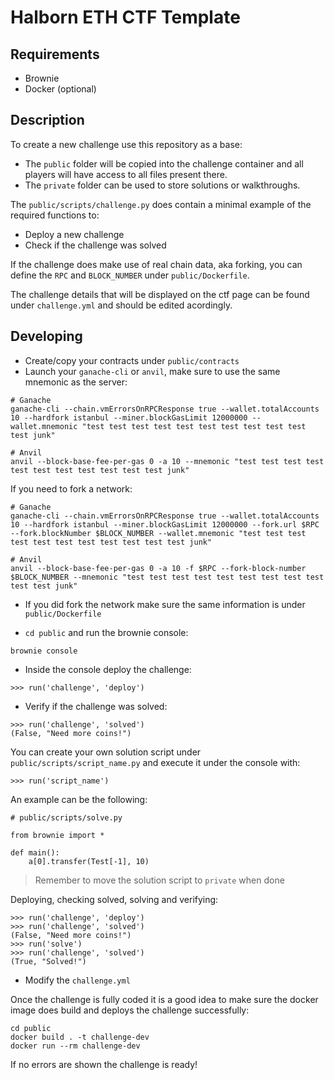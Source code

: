 # Halborn ETH CTF Template

## Requirements

- Brownie
- Docker (optional)

## Description

To create a new challenge use this repository as a base:

- The `public` folder will be copied into the challenge container and all players will have access to all files present there.
- The `private` folder can be used to store solutions or walkthroughs.


The `public/scripts/challenge.py` does contain a minimal example of the required functions to:

- Deploy a new challenge
- Check if the challenge was solved


If the challenge does make use of real chain data, aka forking, you can define the `RPC` and `BLOCK_NUMBER` under `public/Dockerfile`.

The challenge details that will be displayed on the ctf page can be found under `challenge.yml` and should be edited acordingly.


## Developing

- Create/copy your contracts under `public/contracts`
- Launch your `ganache-cli` or `anvil`, make sure to use the same mnemonic as the server:

```
# Ganache
ganache-cli --chain.vmErrorsOnRPCResponse true --wallet.totalAccounts 10 --hardfork istanbul --miner.blockGasLimit 12000000 --wallet.mnemonic "test test test test test test test test test test test junk"

# Anvil
anvil --block-base-fee-per-gas 0 -a 10 --mnemonic "test test test test test test test test test test test junk"
```

If you need to fork a network:

```
# Ganache
ganache-cli --chain.vmErrorsOnRPCResponse true --wallet.totalAccounts 10 --hardfork istanbul --miner.blockGasLimit 12000000 --fork.url $RPC --fork.blockNumber $BLOCK_NUMBER --wallet.mnemonic "test test test test test test test test test test test junk"

# Anvil
anvil --block-base-fee-per-gas 0 -a 10 -f $RPC --fork-block-number $BLOCK_NUMBER --mnemonic "test test test test test test test test test test test junk"
```

- If you did fork the network make sure the same information is under `public/Dockerfile`


- `cd public` and run the brownie console:

```
brownie console
```

- Inside the console deploy the challenge:

```
>>> run('challenge', 'deploy')
```

- Verify if the challenge was solved:

```
>>> run('challenge', 'solved')
(False, "Need more coins!")
```

You can create your own solution script under `public/scripts/script_name.py` and execute it under the console with:

```
>>> run('script_name')
```

An example can be the following:

```
# public/scripts/solve.py

from brownie import *

def main():
    a[0].transfer(Test[-1], 10)
```

> Remember to move the solution script to `private` when done


Deploying, checking solved, solving and verifying:

```
>>> run('challenge', 'deploy')
>>> run('challenge', 'solved')
(False, "Need more coins!")
>>> run('solve')
>>> run('challenge', 'solved')
(True, "Solved!")
```

- Modify the `challenge.yml`


Once the challenge is fully coded it is a good idea to make sure the docker image does build and deploys the challenge successfully:

```
cd public
docker build . -t challenge-dev
docker run --rm challenge-dev
```

If no errors are shown the challenge is ready!


